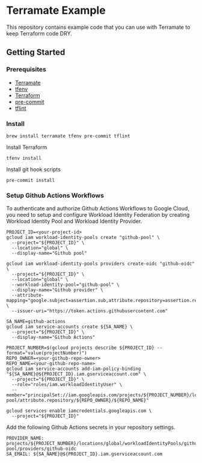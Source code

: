 # Terramate Example

This repository contains example code that you can use with Terramate to keep Terraform code DRY.

## Getting Started

### Prerequisites

- [Terramate](https://terramate.io/docs/cli/)
- [tfenv](https://github.com/tfutils/tfenv)
- [Terraform](https://www.terraform.io/)
- [pre-commit](https://pre-commit.com/)
- [tflint](https://github.com/terraform-linters/tflint)

### Install

```
brew install terramate tfenv pre-commit tflint
```

Install Terraform
```
tfenv install
```

Install git hook scripts
```
pre-commit install
```

### Setup Github Actions Workflows

To authenticate and authorize Github Actions Workflows to Google Cloud,
you need to setup and configure Workload Identity Federation by creating Workload Identity Pool
and Workload Identity Provider.

```
PROJECT_ID=<your-project-id>
gcloud iam workload-identity-pools create "github-pool" \
  --project="${PROJECT_ID}" \
  --location="global" \
  --display-name="Github pool"
```

```
gcloud iam workload-identity-pools providers create-oidc "github-oidc" \
  --project="${PROJECT_ID}" \
  --location="global" \
  --workload-identity-pool="github-pool" \
  --display-name="Github provider" \
  --attribute-mapping="google.subject=assertion.sub,attribute.repository=assertion.repository" \
  --issuer-uri="https://token.actions.githubusercontent.com"
```

```
SA_NAME=github-actions
gcloud iam service-accounts create ${SA_NAME} \
  --project="${PROJECT_ID}" \
  --display-name="Github Actions"
```

```
PROJECT_NUMBER=$(gcloud projects describe ${PROJECT_ID} --format="value(projectNumber)")
REPO_OWNER=<your-github-repo-owner>
REPO_NAME=<your-github-repo-name>
gcloud iam service-accounts add-iam-policy-binding "${SA_NAME}@${PROJECT_ID}.iam.gserviceaccount.com" \
  --project="${PROJECT_ID}" \
  --role="roles/iam.workloadIdentityUser" \
  --member="principalSet://iam.googleapis.com/projects/${PROJECT_NUMBER}/locations/global/workloadIdentityPools/github-pool/attribute.repository/${REPO_OWNER}/${REPO_NAME}"
```

```
gcloud services enable iamcredentials.googleapis.com \
  --project="${PROJECT_ID}"
```

Add the following Github Actions secrets in your repository settings.

```
PROVIDER_NAME: projects/${PROJECT_NUMBER}/locations/global/workloadIdentityPools/github-pool/providers/github-oidc
SA_EMAIL: ${SA_NAME}@${PROJECT_ID}.iam.gserviceaccount.com
```
